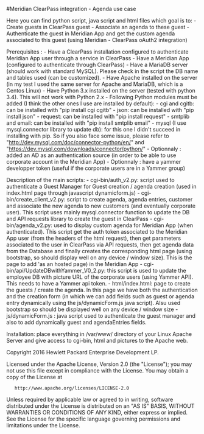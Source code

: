 #Meridian ClearPass integration - Agenda use case

Here you can find python script, java script and html files which goal is to:
	- Create guests in ClearPass guest
	- Associate an agenda to these guest
	- Authenticate the guest in Meridian App and get the custom agenda associated to this guest (using Meridian - ClearPass oAuth2 integration)

Prerequisites : 
	- Have a ClearPass installation configured to authenticate Meridian App user through a service in ClearPass
	- Have a Meridian App (configured to authenticate through ClearPass)
	- Have a MariaDB server (should work with standard MySQL). Please check in the script the DB name and tables used (can be customized).
	- Have Apache installed on the server (in my test I used the same server for Apache and MariaDB, which is a Centos Linux)
	- Have Python 3.x installed on the server (tested with python 3.4). This will not work with Python 2.x
	- Following Python modules must be added (I think the other ones I use are installed by default):
		- cgi and cgitb: can be installed with "pip install cgi cgitb"
		- json: can be installed with "pip install json"
		- request: can be installed with "pip install request"
		- smtplib and email: can be installed with "pip install smtplib email"
		- mysql (I use mysql.connector library to update db): for this one I didn't succeed in installing with pip. So if you also face some issue, please refer to "http://dev.mysql.com/doc/connector-python/en/" and "https://dev.mysql.com/downloads/connector/python/"
	- Optionnaly : added an AD as an authentication source (in order to be able to use corporate account in the Meridian App)
	- Optionnaly : have a yammer developper token (useful if the corporate users are in a Yammer group)

Description of the main scripts:
	- cgi-bin/auth_v2.py: script used to authenticate a Guest Manager for Guest creation / agenda creation (used in index.html page through javascript dynamicform.js)
	- cgi-bin/create_client_v2.py: script to create agenda, agenda entries, customer and associate the new agenda to new customers (and eventually corporate user).
		This script uses mainly mysql.connector function to update the DB and API requests library to create the guest in ClearPass
	- cgi-bin/agenda_v2.py: used to display custom agenda for Meridian App (when authenticated). This script get the auth token associated to the Meridian App user (from the headers of the html request), then get parameters associated to the user in ClearPass via API requests, then get agenda data from the Database and finally creates the corresponding html page (using bootstrap, so should display well on any device / window size). This is the page to add 'as an hosted page) in the Meridian App
	- cgi-bin/api/UpdateDBwithYammer_V0_2.py: this script is used to update the employee DB with picture URL of the corporate users (using Yammer API). This needs to have a Yammer api token.
	- html/index.html: page to create the guests / create the agenda. In this page we have both the authentication and the creation form (in which we can add fields such as guest or agenda entry dynamically using the js/dynamicForm.js java script). Alsu used bootstrap so should be displayed well on any device / window size
	- js/dynamicForm.js : java script used to authenticate the guest manager and also to add dynamically guest and agendaEntries fields.
	
Installation: place everything in /var/www/ directory of your Linux Apache Server and give access to cgi-bin, html and pictures to the Apache web.

 Copyright 2016 Hewlett Packard Enterprise Development LP.

   Licensed under the Apache License, Version 2.0 (the "License");
   you may not use this file except in compliance with the License.
   You may obtain a copy of the License at

       http://www.apache.org/licenses/LICENSE-2.0

   Unless required by applicable law or agreed to in writing, software
   distributed under the License is distributed on an "AS IS" BASIS,
   WITHOUT WARRANTIES OR CONDITIONS OF ANY KIND, either express or implied.
   See the License for the specific language governing permissions and
   limitations under the License.